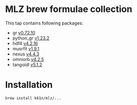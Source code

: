 # MLZ brew formulae collection
This tap contains following packages:
 - gr [v0.72.10](https://gr-framework.org)
 - python_gr [v1.23.2](https://gr-framework.org)
 - hdf4 [v4.2.16](https://www.hdfgroup.org/solutions/hdf4)
 - musrfit [v1.9.1](http://lmu.web.psi.ch/musrfit/user/html/index.html)
 - nexus [v4.4.3](https://github.com/nexusformat/code)
 - omniorb [v4.2.5](https://sourceforge.net/projects/omniorb)
 - tangoidl [v5.1.2](https://www.tango-controls.org)

# Installation
```bash
brew install k61n/mlz/...
```
